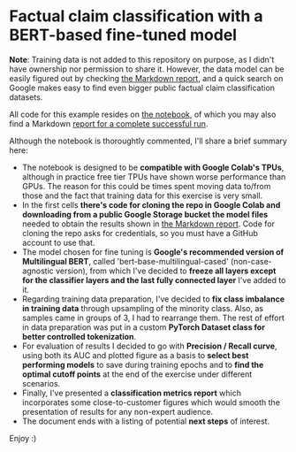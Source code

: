 # Factual claim classification with a BERT-based fine-tuned model

**Note**: Training data is not added to this repository on purpose, as I didn't have ownership nor
permission to share it. However, the data model can be easily figured out by checking
[the Markdown report](factual_claim_classification.md), and a quick search on Google makes easy to
find even bigger public factual claim classification datasets.

All code for this example resides on [the notebook](factual_claim_classification.ipynb), of which
you may also find a Markdown [report for a complete successful run](factual_claim_classification.md).

Although the notebook is thoroughtly commented, I'll share a brief summary here:
- The notebook is designed to be **compatible with Google Colab's TPUs**, although in practice free
  tier TPUs have shown worse performance than GPUs. The reason for this could be times spent moving
  data to/from those and the fact that training data for this exercise is very small.
- In the first cells **there's code for cloning the repo in Google Colab and downloading from a
  public Google Storage bucket the model files** needed to obtain the results shown in
  [the Markdown report](factual_claim_classification.md). Code for cloning the repo asks for
  credentials, so you must have a GitHub account to use that.
- The model chosen for fine tuning is **Google's recommended version of Multilingual BERT**, called
  'bert-base-multilingual-cased' (non-case-agnostic version), from which I've decided to **freeze all
  layers except for the classifier layers and the last fully connected layer** I've added to it.
- Regarding training data preparation, I've decided to **fix class imbalance in training data** through
  upsampling of the minority class. Also, as samples came in groups of 3, I had to rearrange them.
  The rest of effort in data preparation was put in a custom **PyTorch Dataset class for better
  controlled tokenization**.
- For evaluation of results I decided to go with **Precision / Recall curve**, using both its AUC and
  plotted figure as a basis to **select best performing models** to save during training epochs and to
  **find the optimal cutoff points** at the end of the exercise under different scenarios.
- Finally, I've presented a **classification metrics report** which incorporates some close-to-customer
  figures which would smooth the presentation of results for any non-expert audience.
- The document ends with a listing of potential **next steps** of interest.

Enjoy :)

